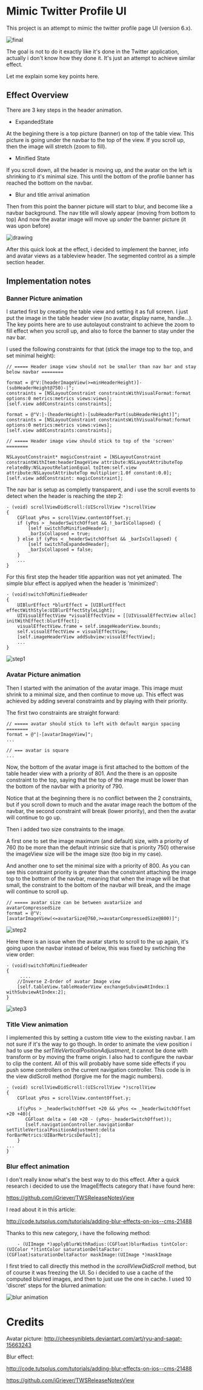 # Mimic Twitter Profile UI

This project is an attempt to mimic the twitter profile page UI (version 6.x).

![final](doc/capture.gif "Preview")

The goal is not to do it exactly like it's done in the Twitter application, actually i don't know how they done it.
It's just an attempt to achieve similar effect.

Let me explain some key points here.

## Effect Overview

There are 3 key steps in the header animation.

* ExpandedState

At the begining there is a top picture (banner) on top of the table view. This picture is going under the navbar to the top of the view.
If you scroll up, then the image will stretch (zoom to fill).

* Minified State

If you scroll down, all the header is moving up, and the avatar on the left is shrinking to it's minimal size. This until the bottom of the profile banner has reached the bottom on the navbar.

* Blur and title arrival animation

Then from this point the banner picture will start to blur, and become like a navbar background.
The nav title will slowly appear (moving from bottom to top)
And now the avatar image will move up *under* the banner picture (it was upon before)

![drawing](doc/effect.jpg "effect")

After this quick look at the effect, i decided to implement the banner, info and avatar views as a tableview header. The segmented control as a simple section header.


## Implementation notes

### Banner Picture animation

I started first by creating the table view and setting it as full screen. I just put the image in the table header view (no avatar, display name, handle...).
The key points here are to use autolayout constraint to achieve the zoom to fill effect when you scroll up, and also to force the banner to stay under the nav bar.

I used the following constraints for that (stick the image top to the top, and set minimal height):

    // ===== Header image view should not be smaller than nav bar and stay below navbar ========
    
    format = @"V:[headerImageView(>=minHeaderHeight)]-(subHeaderHeight@750)-|";
    constraints = [NSLayoutConstraint constraintsWithVisualFormat:format options:0 metrics:metrics views:views];
    [self.view addConstraints:constraints];
    
    format = @"V:|-(headerHeight)-[subHeaderPart(subHeaderHeight)]";
    constraints = [NSLayoutConstraint constraintsWithVisualFormat:format options:0 metrics:metrics views:views];
    [self.view addConstraints:constraints];

    // ===== Header image view should stick to top of the 'screen'  ========

    NSLayoutConstraint* magicConstraint = [NSLayoutConstraint constraintWithItem:headerImageView attribute:NSLayoutAttributeTop relatedBy:NSLayoutRelationEqual toItem:self.view attribute:NSLayoutAttributeTop multiplier:1.0f constant:0.0];
    [self.view addConstraint: magicConstraint];


The nav bar is setup as completly transparent, and i use the scroll events to detect when the header is reaching the step 2:


    - (void) scrollViewDidScroll:(UIScrollView *)scrollView
    {
        CGFloat yPos = scrollView.contentOffset.y;
        if (yPos > _headerSwitchOffset && !_barIsCollapsed) {
            [self switchToMinifiedHeader];
            _barIsCollapsed = true;
        } else if (yPos < _headerSwitchOffset && _barIsCollapsed) {
            [self switchToExpandedHeader];
            _barIsCollapsed = false;
        }
        ...
    }

For this first step the header title apparition was not yet animated.
The simple blur effect is applyed when the header is 'minimized':

    - (void)switchToMinifiedHeader
    {
        UIBlurEffect *blurEffect = [UIBlurEffect effectWithStyle:UIBlurEffectStyleLight];
        UIVisualEffectView *visualEffectView = [[UIVisualEffectView alloc] initWithEffect:blurEffect];
        visualEffectView.frame = self.imageHeaderView.bounds;
        self.visualEffectView = visualEffectView;
        [self.imageHeaderView addSubview:visualEffectView];
        ...
    }


![step1](doc/step1s.gif "step1")



### Avatar Picture animation

Then I started with the animation of the avatar image. This image must shrink to a minimal size, and then continue to move up.
This effect was achieved by adding several constraints and by playing with their priority.

The first two constraints are straight forward:

    // ===== avatar should stick to left with default margin spacing  ========
    format = @"|-[avatarImageView]";
    ...
    
    // === avatar is square
    ...


Now, the bottom of the avatar image is first attached to the bottom of the table header view with a priority of 801.
And the there is an opposite constraint to the top, saying that the top of the image must be lower than the bottom of the navbar with a priority of 790.

Notice that at the beginning there is no conflict between the 2 constraints, but if you scroll down to much and the avatar image reach the bottom of the navbar, the second constraint will break (lower priority), and then the avatar will continue to go up.

Then i added two size constraints to the image.

A first one to set the image maximum (and default) size, with a priority of 760 (to be more than the default intrinsic size that is priority 750) otherwise the imageView size will be the image size (too big in my case).

And another one to set the minimal size with a priority of 800. As you can see this constraint priority is greater than the constraint attaching the image top to the bottom of the navbar, meaning that when the image will be that small, the constraint to the bottom of the navbar will break, and the image will continue to scroll up.

    // ===== avatar size can be between avatarSize and avatarCompressedSize
    format = @"V:[avatarImageView(<=avatarSize@760,>=avatarCompressedSize@800)]";


![step2](doc/step2s.gif "step2")


Here there is an issue when the avatar starts to scroll to the up again, it's going upon the navbar instead of below, this was fixed by swtiching the view order:

    - (void)switchToMinifiedHeader
    {
         ....
        //Inverse Z-Order of avatar Image view
        [self.tableView.tableHeaderView exchangeSubviewAtIndex:1 withSubviewAtIndex:2];
    }


![step3](doc/step3.gif "step3")


### Title View animation


I implemented this by setting a custom title view to the existing navbar. I am not sure if it's the way to go though.
In order to animate the view position i had to use the _setTitleVerticalPositionAdjustment_, it cannot be done with transform or by moving the frame origin. I also had to configure the navbar to clip the content. All of this will probably have some side effects if you push some controllers on the current navigation controller.
This code is in the view didScroll method (forgive me for the magic numbers).


    - (void) scrollViewDidScroll:(UIScrollView *)scrollView
    {
        CGFloat yPos = scrollView.contentOffset.y;
    
  	 	if(yPos > _headerSwitchOffset +20 && yPos <= _headerSwitchOffset +20 +40){
 	       CGFloat delta = (40 +20 - (yPos-_headerSwitchOffset));
 	       [self.navigationController.navigationBar setTitleVerticalPositionAdjustment:delta forBarMetrics:UIBarMetricsDefault];      
    	}
    ...
    }


### Blur effect animation

I don't really know what's the best way to do this effect. After a quick research i decided to use the ImageEffects category that i have found here:

https://github.com/iGriever/TWSReleaseNotesView

I read about it in this article:

http://code.tutsplus.com/tutorials/adding-blur-effects-on-ios--cms-21488

Thanks to this new category, i have the following method:

    	- (UIImage *)applyBlurWithRadius:(CGFloat)blurRadius tintColor:(UIColor *)tintColor saturationDeltaFactor:(CGFloat)saturationDeltaFactor maskImage:(UIImage *)maskImage

 I first tried to call directly this method in the _scrollViewDidScroll_ method, but of course it was freezing the UI.
 So i decided to use a cache of the computed blurred images, and then to just use the one in cache.
 I used 10 'discret' steps for the blurred animation:


![blur animation](doc/blur-anim.gif "blur animation")

# Credits

Avatar picture:
http://cheesyniblets.deviantart.com/art/ryu-and-sagat-15663243

Blur effect:

http://code.tutsplus.com/tutorials/adding-blur-effects-on-ios--cms-21488

https://github.com/iGriever/TWSReleaseNotesView


